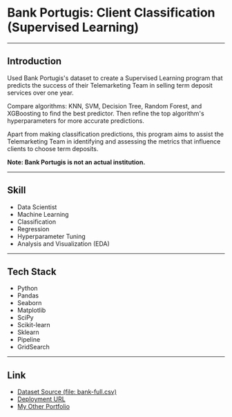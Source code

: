 # Bank Portugis: Client Classification (Supervised Learning)

---

## Introduction

Used Bank Portugis's dataset to create a Supervised Learning program that predicts the success of their Telemarketing Team in selling term deposit services over one year.

Compare algorithms: KNN, SVM, Decision Tree, Random Forest, and XGBoosting to find the best predictor. Then refine the top algorithm's hyperparameters for more accurate predictions.

Apart from making classification predictions, this program aims to assist the Telemarketing Team in identifying and assessing the metrics that influence clients to choose term deposits.

**Note: Bank Portugis is not an actual institution.**

---

## Skill 

* Data Scientist
* Machine Learning 
* Classification 
* Regression 
* Hyperparameter Tuning 
* Analysis and Visualization (EDA)

---

## Tech Stack

* Python
* Pandas 
* Seaborn 
* Matplotlib 
* SciPy 
* Scikit-learn 
* Sklearn
* Pipeline 
* GridSearch

---

## Link
* [Dataset Source (file: bank-full.csv)](https://archive.ics.uci.edu/dataset/222/bank+marketing)
* [Deployment URL](https://huggingface.co/spaces/naufalbudianto28/milestone2)
* [My Other Portfolio](https://datawithnaufal.com)